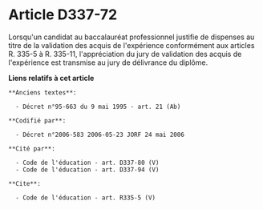 # Article D337-72

Lorsqu'un candidat au baccalauréat professionnel justifie de dispenses au titre de la validation des acquis de l'expérience
conformément aux articles R. 335-5 à R. 335-11, l'appréciation du jury de validation des acquis de l'expérience est transmise
au jury de délivrance du diplôme.

**Liens relatifs à cet article**

	**Anciens textes**:

	  - Décret n°95-663 du 9 mai 1995 - art. 21 (Ab)

	**Codifié par**:

	  - Décret n°2006-583 2006-05-23 JORF 24 mai 2006

	**Cité par**:

	  - Code de l'éducation - art. D337-80 (V)
	  - Code de l'éducation - art. D337-94 (V)

	**Cite**:

	  - Code de l'éducation - art. R335-5 (V)
